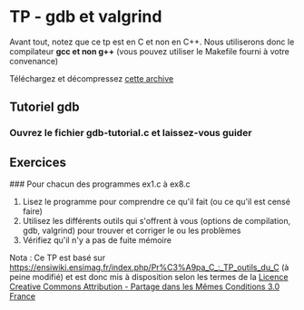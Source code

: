 TP - gdb et valgrind
=======================

Avant tout, notez que ce tp est en C et non en C++.
Nous utiliserons donc le compilateur **gcc et non g++** (vous pouvez utiliser le Makefile fourni à votre convenance)

Téléchargez et décompressez [cette archive](http://www.parsons.eu/teaching/bim2015/tp/TP4/resources.tgz)


Tutoriel gdb
---------------

### Ouvrez le fichier gdb-tutorial.c et laissez-vous guider


Exercices
---------------

### Pour chacun des programmes ex1.c à ex8.c

1. Lisez le programme pour comprendre ce qu'il fait (ou ce qu'il est censé faire)
2. Utilisez les différents outils qui s'offrent à vous (options de compilation, gdb, valgrind) pour trouver et corriger le ou les problèmes
3. Vérifiez qu'il n'y a pas de fuite mémoire

Nota : Ce TP est basé sur https://ensiwiki.ensimag.fr/index.php/Pr%C3%A9pa_C_:_TP_outils_du_C (à peine modifié) et est donc mis à disposition selon les termes de la [Licence Creative Commons Attribution -  Partage dans les Mêmes Conditions 3.0 France](http://creativecommons.org/licenses/by-sa/3.0/fr/)
